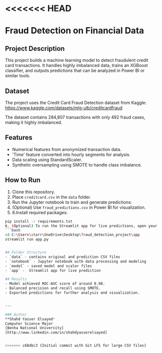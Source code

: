 <<<<<<< HEAD
=======
# Fraud Detection on Financial Data

## Project Description
This project builds a machine learning model to detect fraudulent credit card transactions. It handles highly imbalanced data, trains an XGBoost classifier, and outputs predictions that can be analyzed in Power BI or similar tools.

## Dataset
The project uses the Credit Card Fraud Detection dataset from Kaggle:  
https://www.kaggle.com/datasets/mlg-ulb/creditcardfraud

The dataset contains 284,807 transactions with only 492 fraud cases, making it highly imbalanced.

## Features
- Numerical features from anonymized transaction data.  
- 'Time' feature converted into hourly segments for analysis.  
- Data scaling using StandardScaler.  
- Synthetic oversampling using SMOTE to handle class imbalance.

## How to Run
1. Clone this repository.  
2. Place `creditcard.csv` in the `data` folder.  
3. Run the Jupyter notebook to train and generate predictions:  
4. (Optional) Use `fraud_predictions.csv` in Power BI for visualization.
5. 6.Install required packages:
```bash
pip install -r requirements.txt
6. (Optional) To run the Streamlit app for live predictions, open your terminal or PowerShell and execute:  
```bash
cd C:\Users\starr\OneDrive\Desktop\fraud_detection_project\app
streamlit run app.py


## Folder Structure
- `data` - contains original and prediction CSV files  
- `notebook` - Jupyter notebook with data processing and modeling  
- `model` - saved model and scaler files  
- `app` -  Streamlit app for live prediction  

## Results
- Model achieved ROC-AUC score of around 0.98.  
- Balanced precision and recall using SMOTE.  
- Exported predictions for further analysis and visualization.


---

### Author  
**Shahd Yasser Elsayed*  
Computer Science Major  
[Benha National University]  
[http://www.linkedin.com/in/shahdyasserelsayed]


>>>>>>> c68dbc3 (Initial commit with Git LFS for large CSV files)

